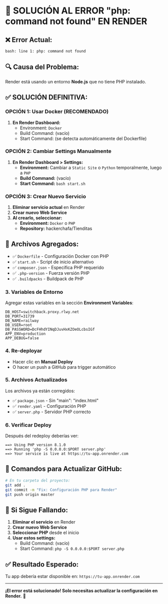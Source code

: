 # 🚨 SOLUCIÓN AL ERROR "php: command not found" EN RENDER

## ❌ **Error Actual:**
```
bash: line 1: php: command not found
```

## 🔍 **Causa del Problema:**
Render está usando un entorno **Node.js** que no tiene PHP instalado.

## ✅ **SOLUCIÓN DEFINITIVA:**

### **OPCIÓN 1: Usar Docker (RECOMENDADO)**

1. **En Render Dashboard:**
   - Environment: `Docker`
   - Build Command: (vacío)
   - Start Command: (se detecta automáticamente del Dockerfile)

### **OPCIÓN 2: Cambiar Settings Manualmente**

1. **En Render Dashboard > Settings:**
   - **Environment:** Cambiar a `Static Site` o `Python` temporalmente, luego a `PHP`
   - **Build Command:** (vacío)
   - **Start Command:** `bash start.sh`

### **OPCIÓN 3: Crear Nuevo Servicio**

1. **Eliminar servicio actual** en Render
2. **Crear nuevo Web Service**
3. **Al crearlo, seleccionar:**
   - **Environment:** `Docker` o `PHP`
   - **Repository:** hackerchafa/Tienditas

## 📝 **Archivos Agregados:**
- ✅ `Dockerfile` - Configuración Docker con PHP
- ✅ `start.sh` - Script de inicio alternativo  
- ✅ `composer.json` - Especifica PHP requerido
- ✅ `.php-version` - Fuerza versión PHP
- ✅ `.buildpacks` - Buildpack de PHP

### **3. Variables de Entorno**
Agregar estas variables en la sección **Environment Variables**:

```
DB_HOST=switchback.proxy.rlwy.net
DB_PORT=31739
DB_NAME=railway
DB_USER=root
DB_PASSWORD=DcFHhdYINqDJuvHxKZOeOLcbsIGf
APP_ENV=production
APP_DEBUG=false
```

### **4. Re-deployar**
- Hacer clic en **Manual Deploy**
- O hacer un push a GitHub para trigger automático

### **5. Archivos Actualizados**
Los archivos ya están corregidos:
- ✅ `package.json` - Sin "main": "index.html"
- ✅ `render.yaml` - Configuración PHP
- ✅ `server.php` - Servidor PHP correcto

### **6. Verificar Deploy**
Después del redeploy deberías ver:
```
==> Using PHP version 8.1.0
==> Running 'php -S 0.0.0.0:$PORT server.php'
==> Your service is live at https://tu-app.onrender.com
```

## 🎯 **Comandos para Actualizar GitHub:**

```bash
# En tu carpeta del proyecto:
git add .
git commit -m "Fix: Configuración PHP para Render"
git push origin master
```

## 🔧 **Si Sigue Fallando:**

1. **Eliminar el servicio** en Render
2. **Crear nuevo Web Service**
3. **Seleccionar PHP** desde el inicio
4. **Usar estos settings:**
   - Build Command: (vacío)
   - Start Command: `php -S 0.0.0.0:$PORT server.php`

## ✅ **Resultado Esperado:**
Tu app debería estar disponible en:
`https://tu-app.onrender.com`

---

**¡El error está solucionado! Solo necesitas actualizar la configuración en Render.** 🎉
